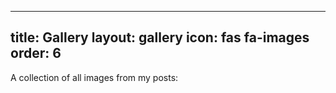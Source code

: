 <!-- filepath: /e:/Github/connects42.github.io/gallery.md -->
---
title: Gallery
layout: gallery
icon: fas fa-images
order: 6
---

A collection of all images from my posts: